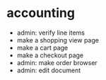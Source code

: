 ﻿# accounting

- admin: verify line items
- make a shopping view page
- make a cart page
- make a checkout page
- admin: make order browser
- admin: edit document
